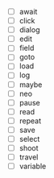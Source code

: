 * [ ] await
* [ ] click
* [ ] dialog
* [ ] edit
* [ ] field
* [ ] goto
* [ ] load
* [ ] log
* [ ] maybe
* [ ] neo
* [ ] pause
* [ ] read
* [ ] repeat
* [ ] save
* [ ] select
* [ ] shoot
* [ ] travel
* [ ] variable
